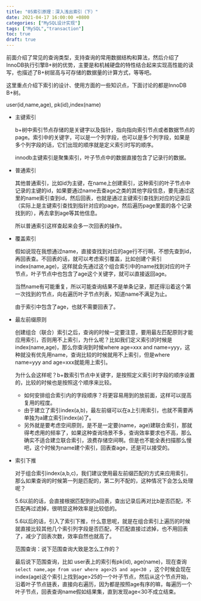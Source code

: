 ```yaml
---
title: "05索引原理：深入浅出索引（下）"
date: 2021-04-17 16:00:00 +0800
categories: ["MySQL设计实现"]
tags: ["MySQL","transaction"]
toc: true
draft: true
---
```


前面介绍了常见的查询类型，支持查询的常用数据结构和算法，然后介绍了InnoDB执行引擎B+树的优势，主要是和机械硬盘的特性结合起来实现高性能的读写，也描述了B+树层高与可存储的数据量的计算方式，等等吧。

这里重点介绍下索引的设计、使用方面的一些知识点，下面讨论的都是InnoDB B+树。



user(id,name,age), pk(id),index(name)

- 主键索引

  b+树中索引节点存储的是关键字以及指针，指向指向索引节点或者数据节点的page。索引中的关键字，可以是一个列字段，也可以是多个列字段，如果是多个列字段的话，它们出现的顺序就是定义索引时写的顺序。

  innodb主键索引是聚集索引，叶子节点中的数据直接包含了记录行的数据。

- 普通索引

  其他普通索引，比如id为主键，在name上创建索引，这种索引的叶子节点中记录的主键的id，如果要通过name去查age之类的其他字段信息，要先通过这里的name索引查到id，然后回表，也就是通过主键索引查找到对应的记录后（实际上是主键索引查找到指针对应的page，然后遍历page里面的各个记录找到的），再去拿到age等其他信息。

  所以普通索引这样查起来会多一次回表的操作。

- 覆盖索引

  假如说现在我想通过name，直接查找到对应的age行不行啊，不想先查到id，再回表查。不回表的话，就可以考虑索引覆盖，比如创建个索引index(name,age)，这样就会先通过这个组合索引中的name找到对应的叶子节点，叶子节点中也包含了age这个关键字，就可以直接返回age。

  当然name有可能重复，所以可能查询结果不是单条记录，那还得沿着这个第一次找到的节点，向右遍历叶子节点列表，知道name不满足为止。

  由于索引中包含了age，也就不需要回表了。

- 最左前缀原则

  创建组合（联合）索引之后，查询的时候一定要注意，要用最左匹配原则才能应用索引，否则用不上索引，为什么呢？比如我们定义索引的时候是index(name,age)，那么你查询到时候where age=xxx and name=yyy，这种就没有优先用name，查询比较的时候就用不上索引，但是where name=yyy and age=xxx就能用上索引。

  为什么会这样呢？b+数索引节点中关键字，是按照定义索引时字段的顺序设置的，比较的时候也是按照这个顺序来比较。

  - 如何安排组合索引内的字段顺序？将更容易用到的放前面，这样可以提高复用的程度。
  - 由于建立了索引index(a,b)，最左前缀可以在a上引用索引，也就不需要再单独为a建立索引index(a)了。
  - 另外就是要考虑空间原则，是不是一定要(name，age)建联合索引，那就得考虑用的频率了，如果这种查询场景不多，查询效率要求也不高，那么确实不适合建立联合索引，浪费存储空间啊。但是也不能全表扫描那么慢吧，这个时候为name建个索引，回表查age，还是可以接受的。

- 索引下推

  对于组合索引index(a,b,c)，我们建议使用最左前缀匹配的方式来应用索引，那么如果查询的时候第一列是匹配的，第二列不配的，这种情况下会怎么处理呢？

  5.6以前的话，会直接根据匹配到的a回表，查出记录后再对比b是否匹配，不匹配再过滤掉，很明显这种效率是比较低的。

  5.6以后的话，引入了索引下推，什么意思呢，就是在组合索引上遍历的时候就直接比较其他几个索引列字段是否匹配，不匹配直接过滤掉，也不用回表了，减少了回表次数，效率自然也就高了。

  

  范围查询：说下范围查询大致是怎么工作的？

  最后说下范围查询，比如 user表上的索引有pk(id), age(name)，现在查询`select name,age from user where age>25 and age<30 `，这个时候会现在index(age)这个索引上找到age>25的一个叶子节点，然后从这个节点开始，沿着叶子节点链表，直接向右遍历，因为都是按照age有序的嘛，每遍历一个叶子节点，回表查询name假如结果集，直到发现age<30不成立结束。

  


